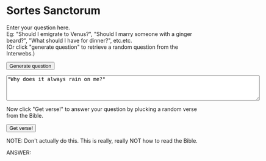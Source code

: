 # Sortes Sanctorum
Enter your question here. <br>
Eg: "Should I emigrate to Venus?", "Should I marry someone with a ginger beard?", "What should I have for dinner?", etc.etc.<br>
(Or click "generate question" to retrieve a random question from the Interwebs.)<br>

<button id="get_question">Generate question</button>

<textarea id="question" rows="4" cols="80">
"Why does it always rain on me?"
</textarea>

Now click "Get verse!" to answer your question by plucking a random verse from the Bible.<br>

<button id="generate">Get verse!</button>

NOTE: Don't actually do this. This is really, really NOT how to read the Bible.

ANSWER:
<div id="verse"></div>


<script src="https://code.jquery.com/jquery-3.2.1.min.js"></script>
<script type='text/javascript' src='https://api.stackexchange.com/js/2.0/all.js'></script>
<script>
var chapter_details
var total_verses

/*
SE.init({
    clientId: 16095,
    key: 'ef9iDwUDndR9gPUsJdMnGg((',
    channelUrl: 'https://daveybiggers.github.io/sortes/blank',
    complete: function (data) { console.log("SE init complete - ", data.version); }
});
*/

$().ready(function(){
    console.log("Loading verse counts...")
    $.getJSON( "/verse_counts.json", function(verse_counts) {
        chapter_details = verse_counts
        total_verses = verse_counts.reduce((total, n) => total + n.verses, 0);
        $("#sortes").html("Total verses: " + total_verses)
    })
})

$("#get_question").click(function(){
    url = "api.stackexchange.com/2.2/questions?order=desc&sort=activity&site=interpersonal"
    fetch(url)
        .then(function(data) {
            console.log("SE getting...")
            return data.json();
        })
        .then(function(json) {
            //$("#question").html(text)
            console.log(json)
            $("#question").html(json.items[0].title)
        })
        .catch(function(error) {
            console.log(error)
        })
});

$("#generate").click(function(){
    var api_key = "b74dfab83a3e06f0f01850c93466c29d"
    random_verse = Math.floor(Math.random() * (+total_verses - +1)) + +1;
    current_verse_total = 0
    current_chapter = 0
    while (random_verse > current_verse_total + chapter_details[current_chapter].verses) {
        current_verse_total += chapter_details[current_chapter].verses
        current_chapter += 1
    }
    chapter = chapter_details[current_chapter].name
    verse = random_verse - current_verse_total
    bible_ref = " (" + chapter + ":" + verse + ", KJV)"
    var url = "https://api.biblia.com/v1/bible/content/kjv.html?passage=" + chapter.split(" ").join("") + "." + verse + "&key=" + api_key
    fetch(url)
        .then(function(data) {
            console.log("Hi...")
            return data.text();
        })
        .then(function(text) {
            $("#verse").html(text + bible_ref)
            console.log(text)
        })
        .catch(function(error) {
            console.log(error)
        })
});
</script>
